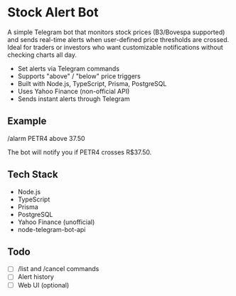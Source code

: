 # Stock Alert Bot

A simple Telegram bot that monitors stock prices (B3/Bovespa supported) and sends real-time alerts when user-defined price thresholds are crossed. Ideal for traders or investors who want customizable notifications without checking charts all day.

- Set alerts via Telegram commands
- Supports "above" / "below" price triggers
- Built with Node.js, TypeScript, Prisma, PostgreSQL
- Uses Yahoo Finance (non-official API)
- Sends instant alerts through Telegram

## Example

/alarm PETR4 above 37.50

The bot will notify you if PETR4 crosses R$37.50.

## Tech Stack

- Node.js
- TypeScript
- Prisma
- PostgreSQL
- Yahoo Finance (unofficial)
- node-telegram-bot-api

## Todo

- [ ] /list and /cancel commands
- [ ] Alert history
- [ ] Web UI (optional)
